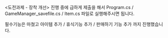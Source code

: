 <도전과제 - 장착 개선> 진행 중에 급하게 제출을 해서 Program.cs / GameManager_savefile.cs / Item.cs 파일로 실행해주시면 됩니다.

필수기능은 마쳤고 아이템 추가 / 휴식기능 추가 / 판매하기 기능 추가 까지 진행했습니다.

